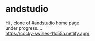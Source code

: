 # andstudio <br>
Hi ,
clone of #andstudio home page <br>
under progress....<br>
https://cocky-swirles-11c55a.netlify.app/

